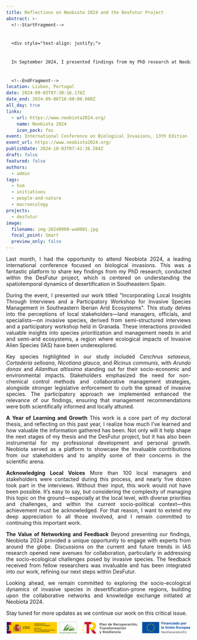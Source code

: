 ```yaml
---
title: Reflections on Neobiota 2024 and the DesFutur Project
abstract: >-
  <!--StartFragment-->


  <div style="text-align: justify;">


  In September 2024, I presented findings from my PhD research at Neobiota, the 13th International Conference on Biological Invasions, held in Lisbon. My presentation focused on integrating local insights through interviews and a participatory workshop for the management of invasive species in Southeastern Iberian arid ecosystems. This work, conducted within the DesFutur project, highlighted the importance of incorporating stakeholder perspectives to address ecological challenges. Neobiota provided an excellent opportunity to disseminate key results, gain valuable feedback, and expand collaborative networks, reinforcing the impact of this research on invasive species management.


  <!--EndFragment-->
location: Lisbon, Portugal
date: 2024-09-03T07:30:16.176Z
date_end: 2024-09-06T16:00:00.000Z
all_day: true
links:
  - url: https://www.neobiota2024.org/
    name: Neobiota 2024
    icon_pack: fas
event: International Conference on Biological Invasions, 13th Edition
event_url: https://www.neobiota2024.org/
publishDate: 2024-10-03T07:41:36.584Z
draft: false
featured: false
authors:
  - admin
tags:
  - hsm
  - initiatives
  - people-and-nature
  - macroecology
projects:
  - desfutur
image:
  filename: img-20240909-wa0001.jpg
  focal_point: Smart
  preview_only: false
---
```

<!--StartFragment-->

<div style="text-align: justify;">

Last month, I had the opportunity to attend Neobiota 2024, a leading international conference focused on biological invasions. This was a fantastic platform to share key findings from my PhD research, conducted within the DesFutur project, which is centered on understanding the spatiotemporal dynamics of desertification in Southeastern Spain.

During the event, I presented our work titled "Incorporating Local Insights Through Interviews and a Participatory Workshop for Invasive Species Management in Southeastern Iberian Arid Ecosystems". This study delves into the perceptions of local stakeholders—land managers, officials, and specialists—on invasive species, derived from semi-structured interviews and a participatory workshop held in Granada. These interactions provided valuable insights into species prioritization and management needs in arid and semi-arid ecosystems, a region where ecological impacts of Invasive Alien Species (IAS) have been underexplored.

Key species highlighted in our study included *Cenchrus setaseus*, *Cortaderia selloana*, *Nicotiana glauca*, and *Ricinus communis*, with *Arundo donax* and *Ailanthus altissima* standing out for their socio-economic and environmental impacts. Stakeholders emphasized the need for non-chemical control methods and collaborative management strategies, alongside stronger legislative enforcement to curb the spread of invasive species. The participatory approach we implemented enhanced the relevance of our findings, ensuring that management recommendations were both scientifically informed and locally attuned.

**A Year of Learning and Growth**
This work is a core part of my doctoral thesis, and reflecting on this past year, I realize how much I’ve learned and how valuable the information gathered has been. Not only will it help shape the next stages of my thesis and the DesFutur project, but it has also been instrumental for my professional development and personal growth. Neobiota served as a platform to showcase the invaluable contributions from our stakeholders and to amplify some of their concerns in the scientific arena.

**Acknowledging Local Voices**
More than 100 local managers and stakeholders were contacted during this process, and nearly five dozen took part in the interviews. Without their input, this work would not have been possible. It’s easy to say, but considering the complexity of managing this topic on the ground—especially at the local level, with diverse priorities and challenges, and within the current socio-political context—this achievement must be acknowledged. For that reason, I want to extend my deep appreciation to all those involved, and I remain committed to continuing this important work.

**The Value of Networking and Feedback**
Beyond presenting our findings, Neobiota 2024 provided a unique opportunity to engage with experts from around the globe. Discussions on the current and future trends in IAS research opened new avenues for collaboration, particularly in addressing the socio-ecological challenges posed by invasive species. The feedback received from fellow researchers was invaluable and has been integrated into our work, refining our next steps within DesFutur.

Looking ahead, we remain committed to exploring the socio-ecological dynamics of invasive species in desertification-prone regions, building upon the collaborative networks and knowledge exchange initiated at Neobiota 2024.

Stay tuned for more updates as we continue our work on this critical issue.

<!--EndFragment-->

![](vice3-mterd-fb-prtr-next_bandera_color.png)